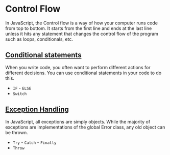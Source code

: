 # Control Flow

In JavaScript, the Control flow is a way of how your computer runs code from top to bottom. It starts from the first line and ends at the last line unless it hits any statement that changes the control flow of the program such as loops, conditionals, etc.

## [Conditional statements](/JavaScript/Lenguage/control-flow/conditional-statements.js)

When you write code, you often want to perform different actions for different decisions. You can use conditional statements in your code to do this.

- `IF` - `ELSE`
- `Switch`

## [Exception Handling](/JavaScript/Lenguage/control-flow/exception-handling.js)

In JavaScript, all exceptions are simply objects. While the majority of exceptions are implementations of the global Error class, any old object can be thrown.

- `Try` - `Catch` - `Finally`
- `Throw`
